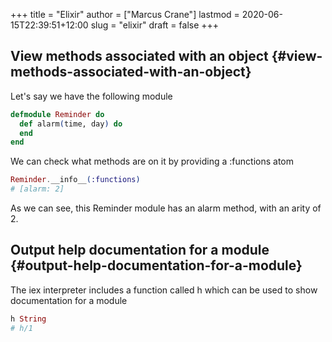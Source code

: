 +++
title = "Elixir"
author = ["Marcus Crane"]
lastmod = 2020-06-15T22:39:51+12:00
slug = "elixir"
draft = false
+++

## View methods associated with an object {#view-methods-associated-with-an-object}

Let's say we have the following module

```elixir
defmodule Reminder do
  def alarm(time, day) do
  end
end
```

We can check what methods are on it by providing a :functions atom

```elixir
Reminder.__info__(:functions)
# [alarm: 2]
```

As we can see, this Reminder module has an alarm method, with an arity of 2.


## Output help documentation for a module {#output-help-documentation-for-a-module}

The iex interpreter includes a function called h which can be used to show documentation for a module

```elixir
h String
# h/1
```
